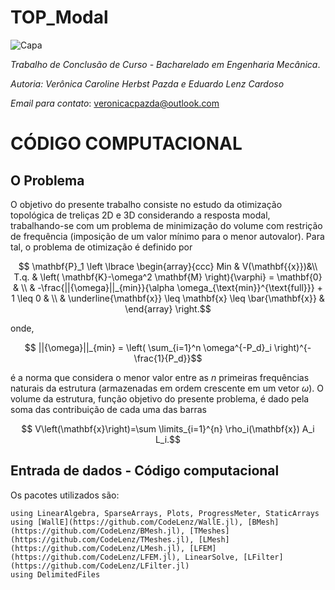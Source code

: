 # TOP_Modal

![Capa](https://github.com/carolpazda/TOP_Modal/assets/107930972/b1e196a8-e4e5-4d47-882b-45551257e5bc)

_Trabalho de Conclusão de Curso - Bacharelado em Engenharia Mecânica_.

_Autoria: Verônica Caroline Herbst Pazda e Eduardo Lenz Cardoso_

_Email para contato_: veronicacpazda@outlook.com

# CÓDIGO COMPUTACIONAL

## O Problema
O objetivo do presente trabalho consiste no estudo da otimização topológica de treliças 2D e 3D considerando a resposta modal, trabalhando-se com um problema de minimização do volume com restrição de frequência (imposição de um valor mínimo para o menor autovalor). Para tal, o problema de otimização é definido por

```math
       \mathbf{P}_1 \left \lbrace \begin{array}{ccc}
       Min  &  V(\mathbf{{x}})&\\
        T.q. &  \left( \mathbf{K}-\omega^2 \mathbf{M} \right){\varphi} = \mathbf{0} & \\
        & -\frac{||{\omega}||_{min}}{\alpha \omega_{\text{min}}^{\text{full}}} + 1 \leq 0 & \\
        & \underline{\mathbf{x}} \leq \mathbf{x} \leq \bar{\mathbf{x}} & 
    \end{array} \right.
```
onde,
```math
  ||{\omega}||_{min} = \left( \sum_{i=1}^n \omega^{-P_d}_i  \right)^{-\frac{1}{P_d}}
```
é a norma que considera o menor valor entre as $n$ primeiras frequências naturais da estrutura (armazenadas em ordem crescente em um vetor $\omega$). O volume da estrutura, função objetivo do presente problema, é dado pela soma das contribuição de cada uma das barras

```math
       V\left(\mathbf{x}\right)=\sum \limits_{i=1}^{n} \rho_i(\mathbf{x}) A_i L_i.
```

## Entrada de dados - Código computacional
Os pacotes utilizados são:
```
using LinearAlgebra, SparseArrays, Plots, ProgressMeter, StaticArrays
using [WallE](https://github.com/CodeLenz/WallE.jl), [BMesh](https://github.com/CodeLenz/BMesh.jl), [TMeshes](https://github.com/CodeLenz/TMeshes.jl), [LMesh](https://github.com/CodeLenz/LMesh.jl), [LFEM](https://github.com/CodeLenz/LFEM.jl), LinearSolve, [LFilter](https://github.com/CodeLenz/LFilter.jl)
using DelimitedFiles
```


